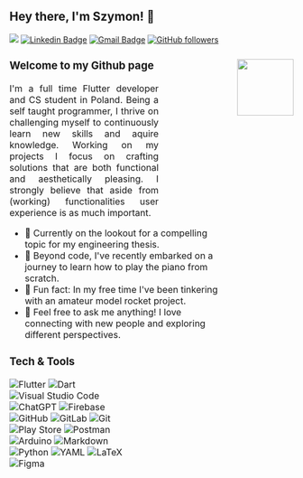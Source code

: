 
## Hey there, I'm Szymon! 👋

![](https://komarev.com/ghpvc/?username=xmooncake)
[![Linkedin Badge](https://img.shields.io/badge/-Szymon_Gierlach-blue?style=flat-square&logo=Linkedin&logoColor=white&link=)]('')
[![Gmail Badge](https://img.shields.io/badge/-s.gierlachpl@gmail.com-c14438?style=flat-square&logo=Gmail&logoColor=white&link=mailto:s.gierlachpl@gmail.com)](mailto:s.gierlachpl@gmail.com)
[![GitHub followers](https://img.shields.io/github/followers/xmooncake?label=Follow&style=social)](https://github.com/xmooncake/?tab=follow)

<div>

<img align="right" width="100"  src="https://www.icegif.com/wp-content/uploads/2023/10/icegif-395.gif"/>

<div align="left" style="font-size: 16px; padding-right: 10%; width: 75%;">

### Welcome to my Github page

<div style="text-align: justify; text-justify: inter-word; width: 70%; ">

I'm a full time Flutter developer and CS student in Poland.
Being a self taught programmer, I thrive on challenging myself to continuously learn new skills and aquire knowledge.
Working on my projects I focus on crafting solutions that are both functional and aesthetically pleasing.
I strongly believe that aside from (working) functionalities user experience is as much important.

</div>

- 🔭 Currently on the lookout for a compelling topic for my engineering thesis.
- 🌱 Beyond code, I've recently embarked on a journey to learn how to play the piano from scratch.
- 🚀 Fun fact: In my free time I've been tinkering with an amateur model rocket project.
- 💬 Feel free to ask me anything! I love connecting with new people and exploring different perspectives.

### Tech & Tools

<div style="width: 60%;">

![Flutter](https://img.shields.io/badge/Flutter-%2302569B.svg?style=flat&logo=Flutter&logoColor=white)
![Dart](https://img.shields.io/badge/Dart-%230175C2.svg?style=flat&logo=dart&logoColor=white)
![Visual Studio Code](https://img.shields.io/badge/Visual%20Studio%20Code-0078d7.svg?style=flat&logo=visual-studio-code&logoColor=white)
![ChatGPT](https://img.shields.io/badge/ChatGPT-74aa9c?style=flat&logo=openai&logoColor=white)
![Firebase](https://img.shields.io/badge/Firebase-%23039BE5.svg?style=flat&logo=firebase)
![GitHub](https://img.shields.io/badge/Github-%23121011.svg?style=flat&logo=github&logoColor=white)
![GitLab](https://img.shields.io/badge/Gitlab-%23181717.svg?style=flat&logo=gitlab&logoColor=white)
![Git](https://img.shields.io/badge/Git-%23F05033.svg?style=flat&logo=git&logoColor=white)
![Play Store](https://img.shields.io/badge/Google_Play-414141?style=flat&logo=google-play&logoColor=white)
![Postman](https://img.shields.io/badge/Postman-FF6C37?style=flat&logo=postman&logoColor=white)
![Arduino](https://img.shields.io/badge/-Arduino-00979D?style=flat&logo=Arduino&logoColor=white)
![Markdown](https://img.shields.io/badge/Markdown-%23000000.svg?style=flat&logo=markdown&logoColor=white)
![Python](https://img.shields.io/badge/Python-3670A0?style=flat&logo=python&logoColor=ffdd54)
![YAML](https://img.shields.io/badge/Yaml-%23ffffff.svg?style=flat&logo=yaml&logoColor=151515)
![LaTeX](https://img.shields.io/badge/Latex-%23008080.svg?style=flat&logo=latex&logoColor=white)
![Figma](https://img.shields.io/badge/Figma-%23F24E1E.svg?style=flat&logo=figma&logoColor=white)

</div>

</div>

</div>
